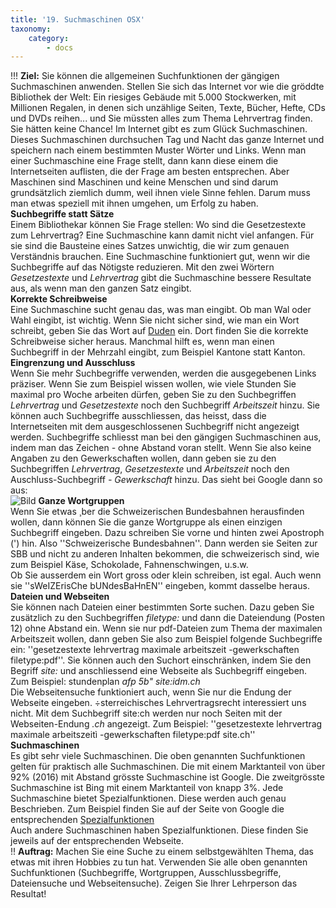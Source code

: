```yaml
---
title: '19. Suchmaschinen OSX'
taxonomy:
    category:
        - docs
---
```


!!! **Ziel:** Sie können die allgemeinen Suchfunktionen der gängigen Suchmaschinen anwenden.
Stellen Sie sich das Internet vor wie die gröddte Bibliothek der Welt: Ein riesiges Gebäude mit 5.000 Stockwerken, mit Millionen Regalen, in denen sich unzählige Seiten, Texte, Bücher, Hefte, CDs und DVDs reihen... und Sie müssten alles zum Thema Lehrvertrag finden. Sie hätten keine Chance! Im Internet gibt es zum Glück Suchmaschinen. Dieses Suchmaschinen durchsuchen Tag und Nacht das ganze Internet und speichern nach einem bestimmten Muster Wörter und Links. Wenn man einer Suchmaschine eine Frage stellt, dann kann diese einem die Internetseiten auflisten, die der Frage am besten entsprechen. Aber Maschinen sind Maschinen und keine Menschen und sind darum grundsätzlich ziemlich dumm, weil ihnen viele Sinne fehlen. Darum muss man etwas speziell mit ihnen umgehen, um Erfolg zu haben.<br>
**Suchbegriffe statt Sätze**<br>
Einem Bibliothekar können Sie Frage stellen: Wo sind die Gesetzestexte zum Lehrvertrag? Eine Suchmaschine kann damit nicht viel anfangen. Für sie sind die Bausteine eines Satzes unwichtig, die wir zum genauen Verständnis brauchen. Eine Suchmaschine funktioniert gut, wenn wir die Suchbegriffe auf das Nötigste reduzieren. Mit den zwei Wörtern *Gesetzestexte* und *Lehrvertrag* gibt die Suchmaschine bessere Resultate aus, als wenn man den ganzen Satz eingibt.<br>
**Korrekte Schreibweise**<br>
Eine Suchmaschine sucht genau das, was man eingibt. Ob man Wal oder Wahl eingibt, ist wichtig. Wenn Sie nicht sicher sind, wie man ein Wort schreibt, geben Sie das Wort auf [Duden](http://www.duden.de) ein. Dort finden Sie die korrekte Schreibweise sicher heraus. Manchmal hilft es, wenn man einen Suchbegriff in der Mehrzahl eingibt, zum Beispiel Kantone statt Kanton.<br>
**Eingrenzung und Ausschluss**<br>
Wenn Sie mehr Suchbegriffe verwenden, werden die ausgegebenen Links präziser. Wenn Sie zum Beispiel wissen wollen, wie viele Stunden Sie maximal pro Woche arbeiten dürfen, geben Sie zu den Suchbegriffen *Lehrvertrag* und *Gesetzestexte* noch den Suchbegriff *Arbeitszeit* hinzu. Sie können auch Suchbegriffe ausschliessen, das heisst, dass die Internetseiten mit dem ausgeschlossenen Suchbegriff nicht angezeigt werden. Suchbegriffe schliesst man bei den gängigen Suchmaschinen aus, indem man das Zeichen *-* ohne Abstand voran stellt. Wenn Sie also keine Angaben zu den Gewerkschaften wollen, dann geben sie zu den Suchbegriffen *Lehrvertrag*, *Gesetzestexte* und *Arbeitszeit* noch den Auschluss-Suchbegriff *- Gewerkschaft* hinzu. Das sieht bei Google dann so aus:<br>
![Bild](http://tacamo.ch/byod/resources/7.jpg)
**Ganze Wortgruppen**<br>
Wenn Sie etwas ¸ber die Schweizerischen Bundesbahnen herausfinden wollen, dann können Sie die ganze Wortgruppe als einen einzigen Suchbegriff eingeben. Dazu schreiben Sie vorne und hinten zwei Apostroph (') hin. Also ''Schweizerische Bundesbahnen''. Dann werden sie Seiten zur SBB und nicht zu anderen Inhalten bekommen, die schweizerisch sind, wie zum Beispiel Käse, Schokolade, Fahnenschwingen, u.s.w.<br>
Ob Sie ausserdem ein Wort gross oder klein schreiben, ist egal. Auch wenn sie ''sWeIZErisChe bUNdesBaHnEN'' eingeben, kommt dasselbe heraus.<br>
**Dateien und Webseiten**<br>
Sie können nach Dateien einer bestimmten Sorte suchen. Dazu geben Sie zusätzlich zu den Suchbegriffen *filetype:* und dann die Dateiendung (Posten 12) ohne Abstand ein. Wenn sie nur pdf-Dateien zum Thema der maximalen Arbeitszeit wollen, dann geben Sie also zum Beispiel folgende Suchbegriffe ein: ''gesetzestexte lehrvertrag maximale arbeitszeit -gewerkschaften filetype:pdf''.
Sie können auch den Suchort einschränken, indem Sie den Begriff *site:* und anschliessend eine Webseite als Suchbegriff eingeben. Zum Beispiel: stundenplan *afp 5b" site:idm.ch*<br>
Die Webseitensuche funktioniert auch, wenn Sie nur die Endung der Webseite eingeben. ÷sterreichisches Lehrvertragsrecht interessiert uns nicht. Mit dem Suchbegriff site:ch werden nur noch Seiten mit der Webseiten-Endung *.ch* angezeigt. Zum Beispiel:
''gesetzestexte lehrvertrag maximale arbeitszeitì -gewerkschaften filetype:pdf site.ch''<br>
**Suchmaschinen**<br>
Es gibt sehr viele Suchmaschinen. Die oben genannten Suchfunktionen gelten für praktisch alle Suchmaschinen. Die mit einem Marktanteil von über 92% (2016) mit Abstand grösste Suchmaschine ist Google. Die zweitgrösste Suchmaschine ist Bing mit einem Marktanteil von knapp 3%.
Jede Suchmaschine bietet Spezialfunktionen. Diese werden auch genau Beschrieben. Zum Beispiel finden Sie auf der Seite von Google die entsprechenden [Spezialfunktionen](https://www.google.com/intl/de_ALL/insidesearch/tipstricks/)<br>
Auch andere Suchmaschinen haben Spezialfunktionen. Diese finden Sie jeweils auf der entsprechenden Webseite.<br>
!! **Auftrag:** Machen Sie eine Suche zu einem selbstgewählten Thema, das etwas mit ihren Hobbies zu tun hat. Verwenden Sie alle oben genannten Suchfunktionen (Suchbegriffe, Wortgruppen, Ausschlussbegriffe, Dateiensuche und Webseitensuche). Zeigen Sie Ihrer Lehrperson das Resultat!